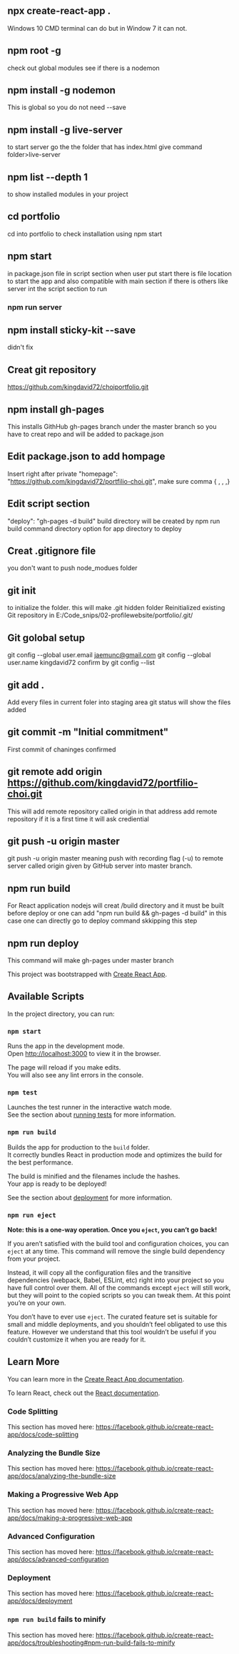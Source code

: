 ## npx create-react-app .
Windows 10 CMD terminal can do but in Window 7 it can not.

## npm root -g
check out global modules see if there is a nodemon

## npm install -g nodemon
This is global so you do not need --save

## npm install -g live-server
to start server go the the folder that has index.html
give command
folder>live-server

## npm list --depth 1
to show installed modules in your project

## cd portfolio
cd into portfolio to check installation using npm start

## npm start
in package.json file in script section
when user put start there is file location to start the app
and also compatible with main section
if there is others like server int the script section to run
<h3> npm run server </h3>

## npm install sticky-kit --save
didn't fix

## Creat git repository
https://github.com/kingdavid72/choiportfolio.git

## npm install gh-pages
This installs GithHub gh-pages branch under the master branch
so you have to creat repo and will be added to package.json

## Edit package.json to add hompage
Insert right after private
"homepage": "https://github.com/kingdavid72/portfilio-choi.git",
make sure comma { , , ,}

## Edit script section
"deploy": "gh-pages -d build"
build directory will be created by npm run build command
directory option for app directory to deploy

## Creat .gitignore file
you don't want to push node_modues folder

## git init
to initialize the folder. this will make .git hidden folder
Reinitialized existing Git repository in E:/Code_snips/02-profilewebsite/portfolio/.git/

## Git golobal setup
git config --global user.email jaemunc@gmail.com
git config --global user.name kingdavid72
confirm by git config --list

## git add .
Add every files in current foler into staging area
git status will show the files added

## git commit -m "Initial commitment"
First commit of chaninges confirmed

## git remote add origin https://github.com/kingdavid72/portfilio-choi.git
This will add remote repository called origin in that address
add remote repository if it is a first time it will ask crediential

## git push -u origin master
git push -u origin master
meaning push with recording flag (-u) to remote server called origin given by GitHub server
into master branch.

## npm run build
For React application nodejs will creat /build directory and it must be built before deploy
or one can add "npm run build && gh-pages -d build" in this case one can directly go to 
deploy command skkipping this step

## npm run deploy
This command will make gh-pages under master branch









This project was bootstrapped with [Create React App](https://github.com/facebook/create-react-app).

## Available Scripts

In the project directory, you can run:

### `npm start`

Runs the app in the development mode.<br />
Open [http://localhost:3000](http://localhost:3000) to view it in the browser.

The page will reload if you make edits.<br />
You will also see any lint errors in the console.

### `npm test`

Launches the test runner in the interactive watch mode.<br />
See the section about [running tests](https://facebook.github.io/create-react-app/docs/running-tests) for more information.

### `npm run build`

Builds the app for production to the `build` folder.<br />
It correctly bundles React in production mode and optimizes the build for the best performance.

The build is minified and the filenames include the hashes.<br />
Your app is ready to be deployed!

See the section about [deployment](https://facebook.github.io/create-react-app/docs/deployment) for more information.

### `npm run eject`

**Note: this is a one-way operation. Once you `eject`, you can’t go back!**

If you aren’t satisfied with the build tool and configuration choices, you can `eject` at any time. This command will remove the single build dependency from your project.

Instead, it will copy all the configuration files and the transitive dependencies (webpack, Babel, ESLint, etc) right into your project so you have full control over them. All of the commands except `eject` will still work, but they will point to the copied scripts so you can tweak them. At this point you’re on your own.

You don’t have to ever use `eject`. The curated feature set is suitable for small and middle deployments, and you shouldn’t feel obligated to use this feature. However we understand that this tool wouldn’t be useful if you couldn’t customize it when you are ready for it.

## Learn More

You can learn more in the [Create React App documentation](https://facebook.github.io/create-react-app/docs/getting-started).

To learn React, check out the [React documentation](https://reactjs.org/).

### Code Splitting

This section has moved here: https://facebook.github.io/create-react-app/docs/code-splitting

### Analyzing the Bundle Size

This section has moved here: https://facebook.github.io/create-react-app/docs/analyzing-the-bundle-size

### Making a Progressive Web App

This section has moved here: https://facebook.github.io/create-react-app/docs/making-a-progressive-web-app

### Advanced Configuration

This section has moved here: https://facebook.github.io/create-react-app/docs/advanced-configuration

### Deployment

This section has moved here: https://facebook.github.io/create-react-app/docs/deployment

### `npm run build` fails to minify

This section has moved here: https://facebook.github.io/create-react-app/docs/troubleshooting#npm-run-build-fails-to-minify

